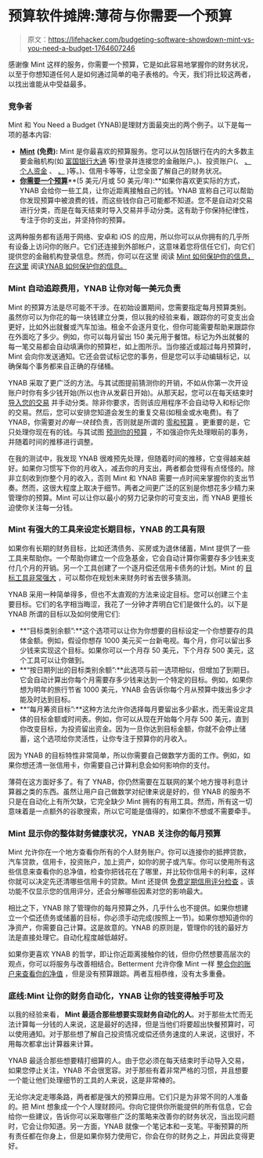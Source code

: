 # 预算软件摊牌:薄荷与你需要一个预算

> 原文：<https://lifehacker.com/budgeting-software-showdown-mint-vs-you-need-a-budget-1764607246>

感谢像 Mint 这样的服务，你需要一个预算，它是如此容易地掌握你的财务状况，以至于你想知道任何人是如何通过简单的电子表格的。今天，我们将比较这两者，以找出谁能从中受益最多。



### **竞争者**

Mint 和 You Need a Budget (YNAB)是理财方面最突出的两个例子。以下是每一项的基本内容:

*   [**Mint**](https://www.mint.com/) **(免费):** Mint 是你最喜欢的预算服务。您可以从包括银行在内的大多数主要金融机构(如 [富国银行](https://www.wellsfargo.com/)[大通](https://www.chase.com/) 等)登录并连接您的金融账户。)、投资账户(、 [、个人资金](https://www.personalcapital.com/) 、 [、](https://www.betterment.com/) )等。)、信用卡等等，让您全面了解自己的财务状况。
*   [**你需要一个预算**](http://www.youneedabudget.com/)**(5 美元/月或 50 美元/年):**如果你喜欢更实际的方式，YNAB 会给你一些工具，让你近距离接触自己的钱。YNAB 宣称自己可以帮助你发现预算中被浪费的钱，而这些钱你自己可能都不知道。您不是自动对交易进行分类，而是在每天结束时导入交易并手动分类。这有助于你保持纪律性，专注于你的支出，并坚持你的预算。

这两种服务都有适用于网络、安卓和 iOS 的应用，所以你可以从你拥有的几乎所有设备上访问你的账户。它们还连接到外部帐户，这意味着您将信任它们，向它们提供您的金融机构登录信息。然而，你可以在这里 阅读 [Mint 如何保护你的信息，在这里](https://www.mint.com/how-mint-works/security) 阅读[YNAB 如何保护你的信息。](http://www.youneedabudget.com/security)

### **Mint 自动追踪费用，YNAB 让你对每一美元负责**

Mint 的预算方法是尽可能不干涉。在初始设置期间，您需要指定每月预算类别。虽然你可以为你花的每一块钱建立分类，但以我的经验来看，跟踪你的可变支出会更好，比如外出就餐或汽车加油。租金不会逐月变化，但你可能需要帮助来跟踪你在外面吃了多少。例如，你可以每月留出 150 美元用于餐馆。标记为外出就餐的每一笔交易都会自动填满你的预算栏，如上图所示。当你接近或超过每月预算时，Mint 会向你发送通知。它还会尝试标记您的事务，但是您可以手动编辑标记，以确保每个事务都来自正确的存储桶。

YNAB 采取了更广泛的方法。与其试图提前猜测你的开销，不如从你第一次开设账户时你有多少钱开始(所以也许从发薪日开始)。从那天起，您可以在每天结束时 [导入您的交易](https://www.youneedabudget.com/learn/guide/user-handbook) 并手动分类。除非你要求，否则该应用程序不会自动导入和标记你的交易。然后，您可以安排您知道会发生的重复交易(如租金或水电费)。有了 YNAB，你需要对*的每一块钱*负责，否则就是所谓的 [零和预算](http://lifehacker.com/the-power-of-a-zero-sum-budget-1443100021) 。更重要的是，它只处理你现在有的钱。与其试图 [预测你的预算](http://www.youneedabudget.com/learn/guide/think-long-act-now#why-forecasting-isnt-thinking-long) ，不如强迫你先处理眼前的事务，并随着时间的推移进行调整。

在我的测试中，我发现 YNAB 很难预先处理，但随着时间的推移，它变得越来越好。如果你习惯写下你的月收入，减去你的月支出，两者都会觉得有点怪怪的。除非立刻收到你整个月的收入，否则 Mint 和 YNAB 需要一点时间来掌握你的支出节奏。然而，这很大程度上取决于细节。两者之间更广泛的区别是你想花多少精力来管理你的预算。Mint 可以让你以最小的努力记录你的可变支出，而 YNAB 更擅长迫使你关注每一分钱。

### **Mint 有强大的工具来设定长期目标，YNAB 的工具有限**

如果你有长期的财务目标，比如还清债务、买房或为退休储蓄，Mint 提供了一些工具来帮助你。一个帮助你建立一个应急基金，它会自动计算你需要存多少钱来支付几个月的开销。另一个工具创建了一个逐月偿还信用卡债务的计划。Mint 的 [目标工具非常强大](http://lifehacker.com/mint-goals-attaches-real-life-plans-to-your-accounts-5576178) ，可以帮你在规划未来财务时省去很多猜测。

YNAB 采用一种简单得多，但也不太直观的方法来设定目标。您可以创建三个主要目标。它们的名字相当晦涩，我花了一分钟才弄明白它们是做什么的。以下是 YNAB 所谓的目标以及如何使用它们:

*   **“目标类别余额”:**这个选项可以让你为你想要的目标设定一个你想要存的具体金额。例如，假设你想存 1000 美元买一台新电视。每个月，你可以留出多少钱来实现这个目标。如果你可以一个月存 50 美元，下个月存 500 美元，这个工具可以让你做到。
*   **“按日期列出的目标类别余额”:**此选项与前一选项相似，但增加了到期日。它会自动计算出你每个月需要存多少钱来达到一个特定的目标。例如，如果你想为明年的旅行节省 1000 美元，YNAB 会告诉你每个月从预算中拨出多少才能及时达到目标。
*   **“每月筹资目标”:**这种方法允许你选择每月要留出多少薪水，而无需设定具体的目标金额或时间表。例如，你可以从现在开始每个月存 500 美元，直到你改变目标，为投资留出资金。因为一旦你达到目标金额，你就不会停止储蓄，这个选项给你灵活性，让你专注于预算你的月收入。

因为 YNAB 的目标特性非常简单，所以你需要自己做数学方面的工作。例如，如果你想还清一张信用卡，你需要自己计算利息会如何影响你的支付。

薄荷在这方面好多了。有了 YNAB，你仍然需要在互联网的某个地方搜寻利息计算器之类的东西。虽然让用户自己做数学对纪律来说是好的，但 YNAB 的服务不只是在自动化上有所欠缺，它完全缺少 Mint 拥有的有用工具。然而，所有这一切意味着是一点额外的谷歌搜索，所以它可能是值得的，如果你不想或不需要牵手。

### **Mint 显示你的整体财务健康状况，YNAB 关注你的每月预算**

Mint 允许你在一个地方查看你所有的个人财务账户。你可以连接你的抵押贷款，汽车贷款，信用卡，投资账户，加上资产，如你的房子或汽车。你可以使用所有这些信息来查看你的总净值，检查你把钱花在了哪里，并比较你信用卡的利率，这样你就可以决定先还清哪些信用卡的贷款。Mint 还提供 [免费定期信用评分检查](http://twocents.lifehacker.com/you-can-now-check-your-credit-using-mint-1632226208) 。该功能不仅显示您的信用评分，还会分解哪些因素对您的影响最大。

相比之下，YNAB 除了管理你的每月预算之外，几乎什么也不提供。如果你想建立一个偿还债务或储蓄的目标，你必须手动完成(按照上一节)。如果你想知道你的净资产，你需要自己计算。这是故意的。YNAB 的原则是，管理你的钱的最好方法是直接处理它。自动化程度越低越好。

如果你更喜欢 YNAB 的哲学，即让你近距离接触你的钱，但你仍然想要高层次的观点，你可以将服务与改善相结合。Betterment 允许你像 Mint 一样 [整合你的账户来查看你的净值](http://lifehacker.com/betterment-now-integrates-all-your-accounts-to-monitor-1763751716) ，但是没有预算跟踪。两者互相恭维，没有太多重叠。

### **底线:Mint 让你的财务自动化，YNAB 让你的钱变得触手可及**

以我的经验来看， **Mint 最适合那些想要实现财务自动化的人**。对于那些太忙而无法计算每一分钱的人来说，这是最好的选择，但是当他们将要超出快餐预算时，可以使用通知。对于那些想了解自己投资情况或偿还债务速度的人来说，这很好，不用每次都拿出计算器来计算。

YNAB 最适合那些想要精打细算的人。由于您必须在每天结束时手动导入交易，如果您停止关注，YNAB 不会很宽容。对于那些有着非常严格的习惯，并且想要一个能让他们处理细节的工具的人来说，这是非常棒的。

无论你决定走哪条路，两者都是强大的预算应用。它们只是为非常不同的人准备的。把 Mint 想象成一个个人理财顾问。你向它提供你所能提供的所有信息，它会给你一些建议，告诉你可以采取哪些广泛的策略来改善你的财务状况，当出现问题时，它会让你知道。另一方面，YNAB 就像一个笔记本和一支笔。平衡预算的所有责任都在你身上，但是如果你努力使用它，你会在你的财务之上，并因此变得更好。